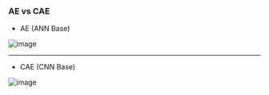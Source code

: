 ### AE vs CAE

- AE (ANN Base)

![image](https://user-images.githubusercontent.com/59076451/129168837-5f662619-6b86-43ec-83df-1e22085b090e.png)

---

- CAE (CNN Base)

![image](https://user-images.githubusercontent.com/59076451/129168763-6f6203f1-764d-4193-8942-1e80ef270305.png)


